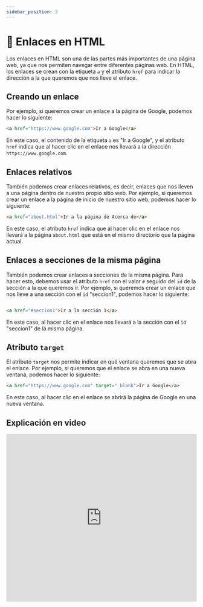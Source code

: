 ```yaml
---
sidebar_position: 3
---
```


# 🔗 Enlaces en HTML

Los enlaces en HTML son una de las partes más importantes de una página web, ya que nos permiten navegar entre diferentes páginas web. En HTML, los enlaces se crean con la etiqueta `a` y el atributo `href` para indicar la dirección a la que queremos que nos lleve el enlace.

## Creando un enlace

Por ejemplo, si queremos crear un enlace a la página de Google, podemos hacer lo siguiente:

```html
<a href="https://www.google.com">Ir a Google</a>
```

En este caso, el contenido de la etiqueta `a` es "Ir a Google", y el atributo `href` indica que al hacer clic en el enlace nos llevará a la dirección `https://www.google.com`.

## Enlaces relativos

También podemos crear enlaces relativos, es decir, enlaces que nos lleven a una página dentro de nuestro propio sitio web. Por ejemplo, si queremos crear un enlace a la página de inicio de nuestro sitio web, podemos hacer lo siguiente:

```html
<a href="about.html">Ir a la página de Acerca de</a>
```

En este caso, el atributo `href` indica que al hacer clic en el enlace nos llevará a la página `about.html` que está en el mismo directorio que la página actual.

## Enlaces a secciones de la misma página

También podemos crear enlaces a secciones de la misma página. Para hacer esto, debemos usar el atributo `href` con el valor `#` seguido del `id` de la sección a la que queremos ir. Por ejemplo, si queremos crear un enlace que nos lleve a una sección con el `id` "seccion1", podemos hacer lo siguiente:

```html

<a href="#seccion1">Ir a la sección 1</a>
```

En este caso, al hacer clic en el enlace nos llevará a la sección con el `id` "seccion1" de la misma página.

## Atributo `target`

El atributo `target` nos permite indicar en qué ventana queremos que se abra el enlace. Por ejemplo, si queremos que el enlace se abra en una nueva ventana, podemos hacer lo siguiente:

```html
<a href="https://www.google.com" target="_blank">Ir a Google</a>
```

En este caso, al hacer clic en el enlace se abrirá la página de Google en una nueva ventana.

## Explicación en video

<iframe width="100%" height="444" src="https://www.youtube.com/embed/uphhHrkRLQA?si=Tdzg8x6U3VHM2guU" title="YouTube video player" frameborder="0" allow="accelerometer; autoplay; clipboard-write; encrypted-media; gyroscope; picture-in-picture; web-share" allowfullscreen></iframe>